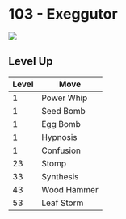 # 103 - Exeggutor
![][103]

## Level Up

Level | Move
---   | ---
  1   | Power Whip
  1   | Seed Bomb
  1   | Egg Bomb
  1   | Hypnosis
  1   | Confusion
 23   | Stomp
 33   | Synthesis
 43   | Wood Hammer
 53   | Leaf Storm



[103]: ../img/pokemon/103.png
